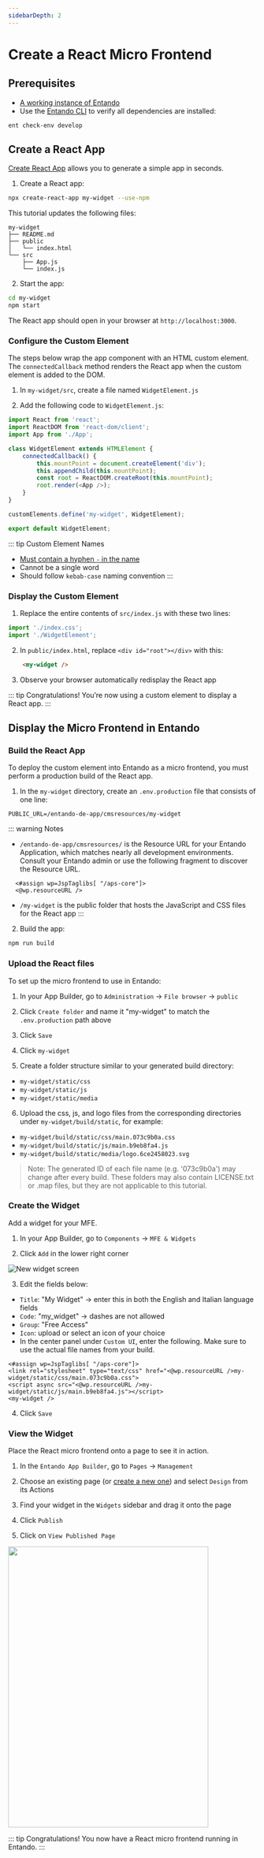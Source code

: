 ```yaml
---
sidebarDepth: 2
---
```


# Create a React Micro Frontend

## Prerequisites
- [A working instance of Entando](../../../docs/getting-started/)
- Use the [Entando CLI](../../../docs/getting-started/entando-cli.md) to verify all dependencies are installed: 
```
ent check-env develop
```

## Create a React App
[Create React App](https://create-react-app.dev/) allows you to generate a simple app in seconds.

1. Create a React app: 
``` bash
npx create-react-app my-widget --use-npm
```
This tutorial updates the following files:

    my-widget
    ├── README.md
    ├── public
    │   └── index.html
    └── src
        ├── App.js
        └── index.js


2. Start the app:
``` bash
cd my-widget
npm start
```

The React app should open in your browser at `http://localhost:3000`.

### Configure the Custom Element

The steps below wrap the app component with an HTML custom element. The `connectedCallback` method renders the React app when the custom element is added to the DOM.

1. In `my-widget/src`, create a file named `WidgetElement.js` 

2. Add the following code to `WidgetElement.js`:

``` js
import React from 'react';
import ReactDOM from 'react-dom/client';
import App from './App';

class WidgetElement extends HTMLElement {
    connectedCallback() {
        this.mountPoint = document.createElement('div');
        this.appendChild(this.mountPoint);
        const root = ReactDOM.createRoot(this.mountPoint);
        root.render(<App />);
    }
}

customElements.define('my-widget', WidgetElement);

export default WidgetElement;
```

::: tip Custom Element Names
- [Must contain a hyphen `-` in the name](https://stackoverflow.com/questions/22545621/do-custom-elements-require-a-dash-in-their-name)
- Cannot be a single word
- Should follow `kebab-case` naming convention
:::

### Display the Custom Element

1. Replace the entire contents of `src/index.js` with these two lines: 

``` js
import './index.css';
import './WidgetElement';
```

2. In `public/index.html`, replace `<div id="root"></div>` with this:

``` html
    <my-widget />
```

3. Observe your browser automatically redisplay the React app

::: tip Congratulations!
You’re now using a custom element to display a React app.
:::

## Display the Micro Frontend in Entando

### Build the React App

To deploy the custom element into Entando as a micro frontend, you must perform a production build of the React app.

1. In the `my-widget` directory, create an `.env.production` file that consists of one line:
``` text
PUBLIC_URL=/entando-de-app/cmsresources/my-widget
```

::: warning Notes
- `/entando-de-app/cmsresources/` is the Resource URL for your Entando Application, which matches nearly all development environments. Consult your Entando admin or use the following fragment to discover the Resource URL.
``` ftl 
  <#assign wp=JspTaglibs[ "/aps-core"]>
  <@wp.resourceURL />
``` 
- `/my-widget` is the public folder that hosts the JavaScript and CSS files for the React app
:::


2. Build the app:
``` bash
npm run build
```

### Upload the React files
To set up the micro frontend to use in Entando:

1. In your App Builder, go to `Administration` → `File browser` → `public`

2. Click `Create folder` and name it "my-widget" to match the `.env.production` path above

3. Click `Save`

4. Click `my-widget`

5. Create a folder structure similar to your generated build directory:

- `my-widget/static/css`
- `my-widget/static/js`
- `my-widget/static/media`

6. Upload the css, js, and logo files from the corresponding directories under `my-widget/build/static`, for example:

- `my-widget/build/static/css/main.073c9b0a.css`
- `my-widget/build/static/js/main.b9eb8fa4.js`
- `my-widget/build/static/media/logo.6ce2458023.svg`

> Note: The generated ID of each file name (e.g. '073c9b0a') may change after every build. These folders may also contain LICENSE.txt or .map files, but they are not applicable to this tutorial.
### Create the Widget

Add a widget for your MFE.

1. In your App Builder, go to `Components` → `MFE & Widgets` 

2. Click `Add` in the lower right corner

![New widget screen](./img/new-widget-screen.png)

3. Edit the fields below:
- `Title`: "My Widget" → enter this in both the English and Italian language fields
- `Code`: "my_widget" → dashes are not allowed
- `Group`: "Free Access"
- `Icon`: upload or select an icon of your choice
- In the center panel under `Custom UI`, enter the following. Make sure to use the actual file names from your build.

``` ftl
<#assign wp=JspTaglibs[ "/aps-core"]>
<link rel="stylesheet" type="text/css" href="<@wp.resourceURL />my-widget/static/css/main.073c9b0a.css">
<script async src="<@wp.resourceURL />my-widget/static/js/main.b9eb8fa4.js"></script>
<my-widget />
```

4. Click `Save`

### View the Widget

Place the React micro frontend onto a page to see it in action.

1. In the `Entando App Builder`, go to `Pages` → `Management` 

2. Choose an existing page (or [create a new one](../../compose/page-management.md#create-a-page)) and select `Design` from its Actions

3. Find your widget in the `Widgets` sidebar and drag it onto the page

4. Click `Publish`

3. Click on `View Published Page`

<img src="./img/react-micro-frontend.png" width="406.44" height="569.52">

::: tip Congratulations!
You now have a React micro frontend running in Entando.
:::